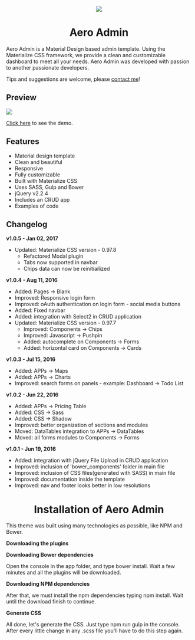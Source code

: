 <p align="center">
  <img src="https://github.com/felippepuhle/aero-admin/blob/master/_build/thumb.png">
</p>
<h1 align="center">Aero Admin</h1>

<p>Aero Admin is a Material Design based admin template. Using the Materialize CSS framework, we provide a clean and customizable dashboard to meet all your needs. Aero Admin was developed with passion to another passionate developers.</p>
<p>Tips and suggestions are welcome, please <a href="http://www.felippepuhle.com.br" target="_blank">contact me</a>!</p>

<h2>Preview</h2>
<p>
  <img src="https://github.com/felippepuhle/aero-admin/blob/master/_build/preview/preview.jpg">
</p>
<p>
  <a href="http://demo.felippepuhle.com.br/aero/">Click here</a> to see the demo.
</p>

<h2>Features</h2>
<ul>
	<li>Material design template</li>
	<li>Clean and beautiful</li>
	<li>Responsive</li>
	<li>Fully customizable</li>
	<li>Built with Materialize CSS</li>
	<li>Uses SASS, Gulp and Bower</li>
	<li>jQuery v2.2.4</li>
	<li>Includes an CRUD app</li>
	<li>Examples of code</li>
</ul>

<h2>Changelog</h2>
<p><strong>v1.0.5 - Jan 02, 2017</strong></p>
<ul>
	<li>Updated: Materialize CSS version - 0.97.8
		<ul>
			<li>Refactored Modal plugin</li>
			<li>Tabs now supported in navbar</li>
			<li>Chips data can now be reinitiailized</li>
		</ul>
	</li>
</ul>

<p><strong>v1.0.4 - Aug 11, 2016</strong></p>
<ul>
	<li>Added: Pages -> Blank</li>
	<li>Improved: Responsive login form</li>
	<li>Improved: oAuth authentication on login form - social media buttons</li>
	<li>Added: Fixed navbar</li>
	<li>Added: integration with Select2 in CRUD application</li>
	<li>Updated: Materialize CSS version - 0.97.7
		<ul>
			<li>Improved: Components -> Chips</li>
			<li>Improved: Javascript -> Pushpin</li>
			<li>Added: autocomplete on Components -> Forms</li>
			<li>Added: horizontal card on Components -> Cards</li>
		</ul>
	</li>
</ul>

<p><strong>v1.0.3 - Jul 15, 2016</strong></p>
<ul>
	<li>Added: APPs -> Maps</li>
	<li>Added: APPs -> Charts</li>
	<li>Improved: search forms on panels - example: Dashboard -> Todo List</li>
</ul>

<p><strong>v1.0.2 - Jun 22, 2016</strong></p>
<ul>
	<li>Added: APPs -> Pricing Table</li>
	<li>Added: CSS -> Sass</li>
	<li>Added: CSS -> Shadow</li>
	<li>Improved: better organization of sections and modules</li>
	<li>Moved: DataTables integration to APPs -> DataTables</li>
	<li>Moved: all forms modules to Components -> Forms</li>
</ul>

<p><strong>v1.0.1 - Jun 19, 2016</strong></p>
<ul>
	<li>Added: integration with jQuery File Upload in CRUD application</li>
	<li>Improved: inclusion of 'bower_components' folder in main file</li>
	<li>Improved: inclusion of CSS files(generated with SASS) in main file</li>
	<li>Improved: documentation inside the template</li>
	<li>Improved: nav and footer looks better in low resolutions</li>
</ul>

<h1 align="center">Installation of Aero Admin</h1>

This theme was built using many technologies as possible, like NPM and Bower.
<p><strong>
Downloading the plugins
	</strong></p>
	
<p><strong>
Downloading Bower dependencies</strong></p><p>
Open the console in the app folder, and type bower install. Wait a few minutes and all the plugins will be downloaded.
</p>

<p><strong>
Downloading NPM dependencies</strong></p><p>
After that, we must install the npm dependencies typing npm install. Wait until the download finish to continue.</p>

<p><strong>
Generate CSS</strong></p>
 <p>
All done, let's generate the CSS. Just type npm run gulp in the console. After every little change in any .scss file you'll have to do this step again.</p>

